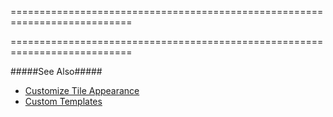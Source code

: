 ===========================================================================
<!--handmade--><!--/handmade-->
<!--merge--><!--/merge-->
===========================================================================

<!--fullDescription-->
#####See Also#####
- [Customize Tile Appearance](/Documentation/Guide/Widgets/TileView/Customize_Tile_Appearance/)
- [Custom Templates](/Documentation/Guide/Widgets/Common/Templates/#Custom_Templates)
<!--/fullDescription-->
